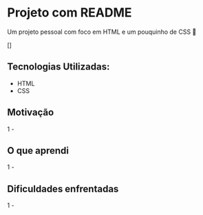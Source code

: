 # Projeto com README

Um projeto pessoal com foco em HTML e um pouquinho de CSS 🚀

[<img src="" alt="">]

## Tecnologias Utilizadas:
- HTML
- CSS

## Motivação
1 - 

## O que aprendi
1 - 

## Dificuldades enfrentadas
1 -

<!-- ## Como utilizar o projeto
1 - Clone o projeto:
```
git clone <url>
```
2 - Acesse a pasta do projeto
```
cd repositorio-com-readme
``` -->